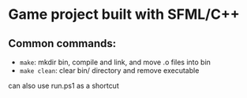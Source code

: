 # Game project built with SFML/C++

## Common commands:
- `make`: mkdir bin, compile and link, and move .o files into bin
- `make clean`: clear bin/ directory and remove executable

can also use run.ps1 as a shortcut
